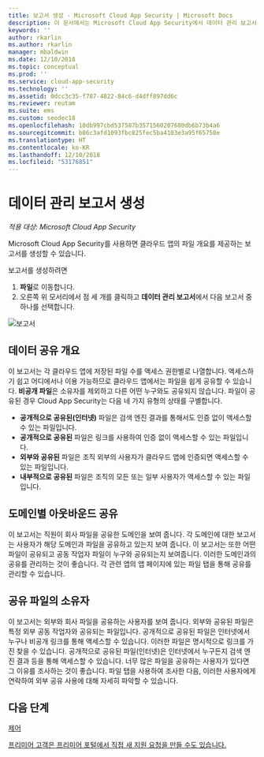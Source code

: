 ```yaml
---
title: 보고서 생성 - Microsoft Cloud App Security | Microsoft Docs
description: 이 문서에서는 Microsoft Cloud App Security에서 데이터 관리 보고서를 생성하기 위한 지침을 제공합니다.
keywords: ''
author: rkarlin
ms.author: rkarlin
manager: mbaldwin
ms.date: 12/10/2018
ms.topic: conceptual
ms.prod: ''
ms.service: cloud-app-security
ms.technology: ''
ms.assetid: 0dcc3c35-f787-4822-84c6-d4dff897dd6c
ms.reviewer: reutam
ms.suite: ems
ms.custom: seodec18
ms.openlocfilehash: 10db997cbd537587b3571560207680db6b73b4a6
ms.sourcegitcommit: b86c3afd1093fbc825fec5ba4103e3a95f65758e
ms.translationtype: HT
ms.contentlocale: ko-KR
ms.lasthandoff: 12/10/2018
ms.locfileid: "53176851"
---
```

# <a name="generate-data-management-reports"></a>데이터 관리 보고서 생성

*적용 대상: Microsoft Cloud App Security*

Microsoft Cloud App Security를 사용하면 클라우드 앱의 파일 개요를 제공하는 보고서를 생성할 수 있습니다.

보고서를 생성하려면

1. **파일**로 이동합니다. 
2. 오른쪽 위 모서리에서 점 세 개를 클릭하고 **데이터 관리 보고서**에서 다음 보고서 중 하나를 선택합니다.

 ![보고서](./media/reports.png)

## <a name="data-sharing-overview"></a>데이터 공유 개요 

이 보고서는 각 클라우드 앱에 저장된 파일 수를 액세스 권한별로 나열합니다. 액세스하기 쉽고 어디에서나 이용 가능하므로 클라우드 앱에서는 파일을 쉽게 공유할 수 있습니다. **비공개 파일**은 소유자를 제외하고 다른 어떤 누구와도 공유되지 않습니다. 파일이 공유된 경우 Cloud App Security는 다음 네 가지 유형의 상태를 구별합니다.
- **공개적으로 공유된(인터넷)** 파일은 검색 엔진 결과를 통해서도 인증 없이 액세스할 수 있는 파일입니다.
 - **공개적으로 공유된** 파일은 링크를 사용하여 인증 없이 액세스할 수 있는 파일입니다.
 - **외부와 공유된** 파일은 조직 외부의 사용자가 클라우드 앱에 인증되면 액세스할 수 있는 파일입니다.
- **내부적으로 공유된** 파일은 조직의 모든 또는 일부 사용자가 액세스할 수 있는 파일입니다.

## <a name="outbound-sharing-by-domain"></a>도메인별 아웃바운드 공유

이 보고서는 직원이 회사 파일을 공유한 도메인을 보여 줍니다. 각 도메인에 대한 보고서는 사용자가 해당 도메인과 파일을 공유하고 있는지 보여 줍니다. 이 보고서는 또한 어떤 파일이 공유되고 공동 작업자 파일이 누구와 공유되는지 보여줍니다. 이러한 도메인과의 공유를 관리하는 것이 좋습니다. 각 관련 앱의 앱 페이지에 있는 파일 탭을 통해 공유를 관리할 수 있습니다.

## <a name="owners-of-shared-files"></a>공유 파일의 소유자

이 보고서는 외부와 회사 파일을 공유하는 사용자를 보여 줍니다. 외부와 공유된 파일은 특정 외부 공동 작업자와 공유되는 파일입니다. 공개적으로 공유된 파일은 인터넷에서 누구나 비공개 링크를 통해 액세스할 수 있습니다. 이러한 파일은 명시적으로 링크를 가진 찾을 수 있습니다. 공개적으로 공유된 파일(인터넷)은 인터넷에서 누구든지 검색 엔진 결과 등을 통해 액세스할 수 있습니다. 너무 많은 파일을 공유하는 사용자가 있다면 그 이유를 조사하는 것이 좋습니다. 파일 탭을 사용하여 조사한 다음, 이러한 사용자에게 연락하여 외부 공유 사용에 대해 자세히 파악할 수 있습니다.


  
## <a name="next-steps"></a>다음 단계 
[제어](control.md)   

[프리미어 고객은 프리미어 포털에서 직접 새 지원 요청을 만들 수도 있습니다.](https://premier.microsoft.com/)  
  
  